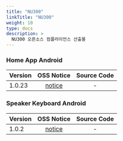 ```yaml
---
title: "NU300"
linkTitle: "NU300"
weight: 10
type: docs
description: >
  NU300 오픈소스 컴플라이언스 산출물
---
```


### Home App Android

| Version | OSS Notice | Source Code |
|---|:---:|:---:|
| 1.0.23 | [notice](https://opensource.sktelecom.com/compliance_artifacts/nugu_nu300_home/android/1.0.23/NUGU_HOME_android_1.0.23_OSS_Notice.html)  | - |

### Speaker Keyboard Android

| Version | OSS Notice | Source Code |
|---|:---:|:---:|
| 1.0.2 | [notice](https://opensource.sktelecom.com/compliance_artifacts/nugu_nu300_speaker_keyboard/android/1.0.2/NUGU_Keyboard_android_1.0.2_OSS_Notice.html)  | - |
